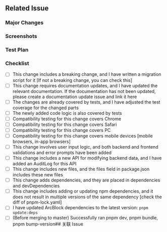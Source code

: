 ## Related Issue

<!-- Use keywords like fixes, closes, resolves, relates to link the issue. In principle, all PRs should be associated with an issue -->

### Major Changes

<!--
  @example:
    1. Fixed xxx
    2. Improved xxx
    3. Adjusted xxx
-->

### Screenshots

<!-- If the changes are related to the UI, whether CLI or WEB, screenshots should be included -->

### Test Plan

<!-- If this change is not covered by automated tests, what is your test case collection? Please write it as a to-do list below -->

### Checklist

- [ ] This change includes a breaking change, and I have written a migration script for it [If not a breaking change, you can check this]
- [ ] This change requires documentation updates, and I have updated the relevant documentation. If the documentation has not been updated, please create a documentation update issue and link it here
- [ ] The changes are already covered by tests, and I have adjusted the test coverage for the changed parts
- [ ] The newly added code logic is also covered by tests
- [ ] Compatibility testing for this change covers Chrome
- [ ] Compatibility testing for this change covers Safari
- [ ] Compatibility testing for this change covers PC
- [ ] Compatibility testing for this change covers mobile devices [mobile browsers, in-app browsers]
- [ ] This change involves user input logic, and both backend and frontend validations and error prompts have been added
- [ ] This change includes a new API for modifying backend data, and I have added an AuditLog for this API
- [ ] This change includes new files, and the files field in package.json includes these new files
- [ ] This change adds dependencies, and they are placed in dependencies and devDependencies
- [ ] This change includes adding or updating npm dependencies, and it does not result in multiple versions of the same dependency [check the diff of pnpm-lock.yaml]
- [ ] I have updated ArcBlock dependencies to the latest version: `pnpm update:deps`
- [ ] (Before merging to master) Successfully ran pnpm dev, pnpm bundle, pnpm bump-version## 关联 Issue
